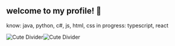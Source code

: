## welcome to my profile! 🌱

know: java, python, c#, js, html, css
in progress: typescript, react

![Cute Divider](https://media.tenor.com/6qn7evLIVqUAAAAj/cats-divider.gif)![Cute Divider](https://media.tenor.com/6qn7evLIVqUAAAAj/cats-divider.gif)
